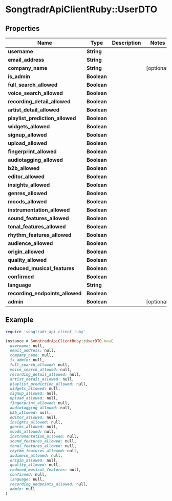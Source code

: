 # SongtradrApiClientRuby::UserDTO

## Properties

| Name | Type | Description | Notes |
| ---- | ---- | ----------- | ----- |
| **username** | **String** |  |  |
| **email_address** | **String** |  |  |
| **company_name** | **String** |  | [optional] |
| **is_admin** | **Boolean** |  |  |
| **full_search_allowed** | **Boolean** |  |  |
| **voice_search_allowed** | **Boolean** |  |  |
| **recording_detail_allowed** | **Boolean** |  |  |
| **artist_detail_allowed** | **Boolean** |  |  |
| **playlist_prediction_allowed** | **Boolean** |  |  |
| **widgets_allowed** | **Boolean** |  |  |
| **signup_allowed** | **Boolean** |  |  |
| **upload_allowed** | **Boolean** |  |  |
| **fingerprint_allowed** | **Boolean** |  |  |
| **audiotagging_allowed** | **Boolean** |  |  |
| **b2b_allowed** | **Boolean** |  |  |
| **editor_allowed** | **Boolean** |  |  |
| **insights_allowed** | **Boolean** |  |  |
| **genres_allowed** | **Boolean** |  |  |
| **moods_allowed** | **Boolean** |  |  |
| **instrumentation_allowed** | **Boolean** |  |  |
| **sound_features_allowed** | **Boolean** |  |  |
| **tonal_features_allowed** | **Boolean** |  |  |
| **rhythm_features_allowed** | **Boolean** |  |  |
| **audience_allowed** | **Boolean** |  |  |
| **origin_allowed** | **Boolean** |  |  |
| **quality_allowed** | **Boolean** |  |  |
| **reduced_musical_features** | **Boolean** |  |  |
| **confirmed** | **Boolean** |  |  |
| **language** | **String** |  |  |
| **recording_endpoints_allowed** | **Boolean** |  |  |
| **admin** | **Boolean** |  | [optional] |

## Example

```ruby
require 'songtradr_api_client_ruby'

instance = SongtradrApiClientRuby::UserDTO.new(
  username: null,
  email_address: null,
  company_name: null,
  is_admin: null,
  full_search_allowed: null,
  voice_search_allowed: null,
  recording_detail_allowed: null,
  artist_detail_allowed: null,
  playlist_prediction_allowed: null,
  widgets_allowed: null,
  signup_allowed: null,
  upload_allowed: null,
  fingerprint_allowed: null,
  audiotagging_allowed: null,
  b2b_allowed: null,
  editor_allowed: null,
  insights_allowed: null,
  genres_allowed: null,
  moods_allowed: null,
  instrumentation_allowed: null,
  sound_features_allowed: null,
  tonal_features_allowed: null,
  rhythm_features_allowed: null,
  audience_allowed: null,
  origin_allowed: null,
  quality_allowed: null,
  reduced_musical_features: null,
  confirmed: null,
  language: null,
  recording_endpoints_allowed: null,
  admin: null
)
```

